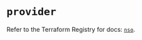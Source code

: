# `provider`

Refer to the Terraform Registry for docs: [`nso`](https://registry.terraform.io/providers/ciscodevnet/nso/0.2.0/docs).

